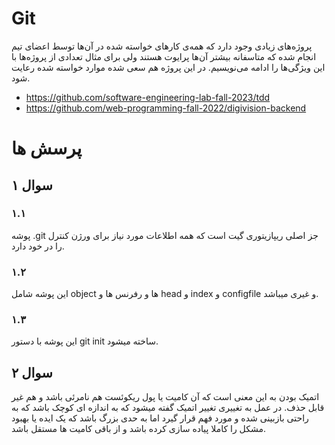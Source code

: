 # Git
پروژه‌های زیادی وجود دارد که همه‌ی کارهای خواسته شده در آن‌ها توسط اعضای تیم انجام شده که متاسفانه بیشتر آن‌ها پرایوت هستند ولی برای مثال تعدادی از پروژه‌ها با این ویژگی‌ها را ادامه می‌نویسیم. در این پروژه هم سعی شده موارد خواسته شده رعایت شود.

- https://github.com/software-engineering-lab-fall-2023/tdd
- https://github.com/web-programming-fall-2022/digivision-backend


# پرسش ها
## سوال ۱
### ۱.۱
پوشه .git  جز اصلی ریپازیتوری گیت است که همه  اطلاعات مورد نیاز برای ورژن کنترل را در  خود دارد.

### ۱.۲
 این پوشه شامل object ها و رفرنس ها و head و index و configfile و غیری میباشد.
 
### ۱.۳
این پوشه با دستور git init ساخته میشود.


## سوال ۲
 اتمیک بودن به این معنی است که آن کامیت یا پول ریکوئست هم نامرئی باشد و هم غیر قابل حذف. در عمل به تغییری تغییر اتمیک گفته میشود که به اندازه ای کوچک باشد که به راحتی بازبینی شده و مورد فهم قرار گیرد اما به حدی بزرگ باشد که یک ایده یا بهبود مشکل را کاملا پیاده سازی کرده باشد و از باقی کامیت ها مستقل باشد.